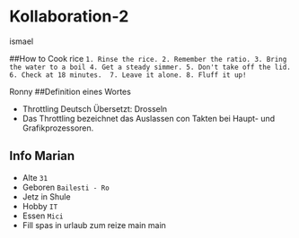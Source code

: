 # Kollaboration-2
ismael

##How to Cook rice
`1. Rinse the rice. 2. Remember the ratio. 3. Bring the water to a boil 4. Get a steady simmer. 5. Don't take off the lid. 6. Check at 18 minutes.  7. Leave it alone. 8. Fluff it up!`

Ronny
##Definition eines Wortes
- Throttling Deutsch Übersetzt: Drosseln
- Das Throttling bezeichnet das Auslassen con Takten bei Haupt- und Grafikprozessoren.

## Info Marian
- Alte `31`
- Geboren `Bailesti - Ro`
- Jetz in Shule 
- Hobby `IT`
- Essen `Mici`
- Fill spas in urlaub zum reize
main
main
